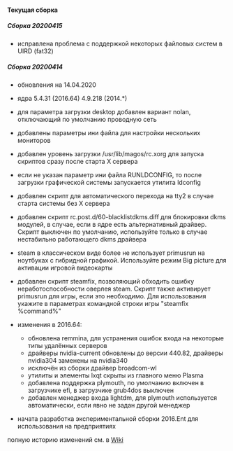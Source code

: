 
#### Текущая сборка
##### Сборка 20200415

* исправлена проблема с поддержкой некоторых файловых систем в UIRD (fat32)

##### Сборка 20200414

* обновления на 14.04.2020
* ядра 5.4.31 (2016.64) 4.9.218 (2014.*)
* для параметра загрузки desktop добавлен вариант nolan, отключающий по умолчанию проводную сеть
* добавлены параметры ини файла для настройки нескольких мониторов
* добавлен уровень загрузки /usr/lib/magos/rc.xorg для запуска скриптов сразу после старта X сервера
* если не указан параметр ини файла RUNLDCONFIG, то после загрузки графической системы запускается утилита ldconfig
* добавлен скрипт для автоматического перехода на tty2 в случае старта системы без X сервера
* добавлен скрипт rc.post.d/60-blacklistdkms.diff для блокировки dkms модулей, в случае, если в ядре есть альтернативный драйвер. Скрипт выключен по умолчанию, используйте только в случае нестабильно работающего dkms драйвера
* steam в классическом виде более не использует primusrun на ноутбуках с гибридной графикой. Используйте режим Big picture для активации игровой видеокарты
* добавлен скрипт steamfix, позволяющий обходить ошибку неработоспособности оверлея steam. Скрипт также активирует primusrun для игры, если это необходимо. Для использования укажите в параметрах командной строки игры "steamfix %command%"
* изменения в 2016.64:
    
    * обновлена remmina, для устранения ошибок входа на некоторые типы удалённых серверов
    * драйверы nvidia-current обновлены до версии 440.82, драйверы nvidia304 заменены на nvidia340
    * исключён из сборки драйвер broadcom-wl
    * утилиты и элементы lxqt скрыты из главного меню Plasma
    * добавлена поддержка plymouth, по умолчанию включен в загрузчике efi, в загрузчике grub4dos выключен
    * добавлен менеджер входа lightdm, для plymouth используется автоматически, если явно не задан другой менеджер

* начата разработка экспериментальной сборки 2016.Ent для использования на предприятиях

полную историю изменений см. в [Wiki](https://github.com/magos-linux/magos-linux/wiki/История)
